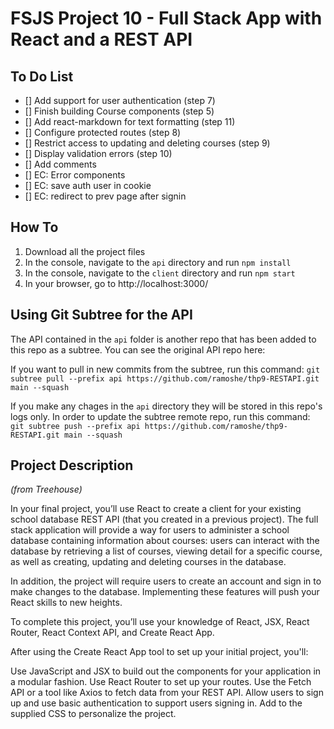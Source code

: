 # FSJS Project 10 - Full Stack App with React and a REST API

## To Do List
 - [] Add support for user authentication (step 7)
 - [] Finish building Course components (step 5)
 - [] Add react-markdown for text formatting (step 11)
 - [] Configure protected routes (step 8)
 - [] Restrict access to updating and deleting courses (step 9)
 - [] Display validation errors (step 10)
 - [] Add comments
 - [] EC: Error components
 - [] EC: save auth user in cookie
 - [] EC: redirect to prev page after signin

## How To
1. Download all the project files
2. In the console, navigate to the `api` directory and run `npm install`
3. In the console, navigate to the `client` directory and run `npm start`
4. In your browser, go to http://localhost:3000/

## Using Git Subtree for the API
The API contained in the `api` folder is another repo that has been added to this repo as a subtree.
You can see the original API repo here: 

If you want to pull in new commits from the subtree, run this command:
`git subtree pull --prefix api https://github.com/ramoshe/thp9-RESTAPI.git main --squash`

If you make any chages in the `api` directory they will be stored in this repo's logs only. In order to update the subtree remote repo, run this command:
`git subtree push --prefix api https://github.com/ramoshe/thp9-RESTAPI.git main --squash`

## Project Description
*(from Treehouse)*

In your final project, you’ll use React to create a client for your existing school database REST API (that you created in a previous project). The full stack application will provide a way for users to administer a school database containing information about courses: users can interact with the database by retrieving a list of courses, viewing detail for a specific course, as well as creating, updating and deleting courses in the database.

In addition, the project will require users to create an account and sign in to make changes to the database. Implementing these features will push your React skills to new heights.

To complete this project, you’ll use your knowledge of React, JSX, React Router, React Context API, and Create React App.

After using the Create React App tool to set up your initial project, you'll:

Use JavaScript and JSX to build out the components for your application in a modular fashion.
Use React Router to set up your routes.
Use the Fetch API or a tool like Axios to fetch data from your REST API.
Allow users to sign up and use basic authentication to support users signing in.
Add to the supplied CSS to personalize the project.
